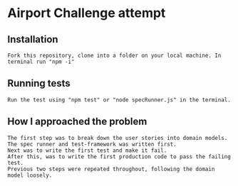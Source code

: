 # Airport Challenge attempt

## Installation
```
Fork this repository, clone into a folder on your local machine. In terminal run "npm -i"
```
## Running tests
```
Run the test using "npm test" or "node specRunner.js" in the terminal.
```
## How I approached the problem
```
The first step was to break down the user stories into domain models.
The spec runner and test-framework was written first.
Next was to write the first test and make it fail.
After this, was to write the first production code to pass the failing test.
Previous two steps were repeated throughout, following the domain model loosely.
```

